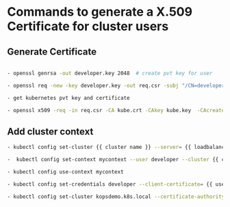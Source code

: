 # Commands to generate a X.509 Certificate for cluster users


## Generate Certificate

```sh

- openssl genrsa -out developer.key 2048  # create pvt key for user

- openssl req -new -key developer.key -out req.csr -subj "/CN=developer/O=developer"

- get kubernetes pvt key and certificate

- openssl x509 -req -in req.csr -CA kube.crt -CAkey kube.key  -CAcreateserial -out developer.crt -days 365


```

## Add cluster context 
```sh
- kubectl config set-cluster {{ cluster name }} --server= {{ loadbalancer/master url }}

-  kubectl config set-context mycontext --user developer --cluster {{ cluster name }} 

- kubectl config use-context mycontext

- kubectl config set-credentials developer --client-certificate= {{ users certificate}} --client-key= {{ users key }} 

- kubectl config set-cluster kopsdemo.k8s.local --certificate-authority= {{kubernetes certificate  }}



```
